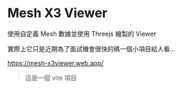 # Mesh X3 Viewer

使用自定義 Mesh 數據並使用 Threejs 繪製的 Viewer

實際上它只是近期為了面試機會很快的碼一個小項目給人看...

<https://mesh-x3viewer.web.app/>

> 這是一個 vite 項目
